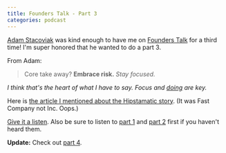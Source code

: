 ```yaml
---
title: Founders Talk - Part 3
categories: podcast
---
```


[Adam Stacoviak](https://twitter.com/adamstac) was kind enough to have me on [Founders Talk](http://5by5.tv/founderstalk/40) for a third time! I'm super honored that he wanted to do a part 3.

From Adam:

> Core take away? **Embrace risk.** *Stay focused.*

*I think that's the heart of what I have to say. Focus and [doing](http://soff.es/how-to-learn) are key.*

Here is [the article I mentioned about the Hipstamatic story](http://www.fastcompany.com/3002103/intimate-portrait-innovation-risk-and-failure-through-hipstamatics-lens). (It was Fast Company not Inc. Oops.)

[Give it a listen](http://5by5.tv/founderstalk/40). Also be sure to listen to [part 1](http://5by5.tv/founderstalk/38) and [part 2](http://5by5.tv/founderstalk/39) first if you haven't heard them.

**Update:** Check out [part 4](http://soff.es/founders-talk-part-4).
